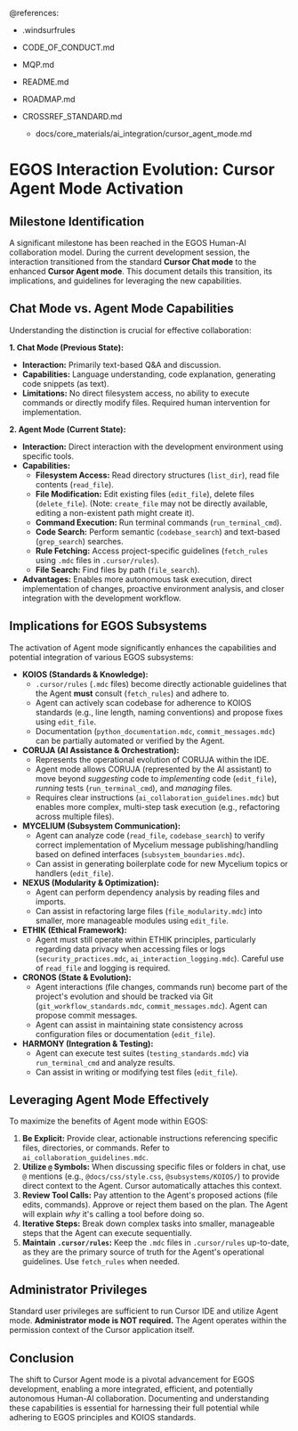 @references:
- .windsurfrules
- CODE_OF_CONDUCT.md
- MQP.md
- README.md
- ROADMAP.md
- CROSSREF_STANDARD.md

  - docs/core_materials/ai_integration/cursor_agent_mode.md

# EGOS Interaction Evolution: Cursor Agent Mode Activation

## Milestone Identification

A significant milestone has been reached in the EGOS Human-AI collaboration model. During the current development session, the interaction transitioned from the standard **Cursor Chat mode** to the enhanced **Cursor Agent mode**. This document details this transition, its implications, and guidelines for leveraging the new capabilities.

## Chat Mode vs. Agent Mode Capabilities

Understanding the distinction is crucial for effective collaboration:

**1. Chat Mode (Previous State):**

* **Interaction:** Primarily text-based Q&A and discussion.
* **Capabilities:** Language understanding, code explanation, generating code snippets (as text).
* **Limitations:** No direct filesystem access, no ability to execute commands or directly modify files. Required human intervention for implementation.

**2. Agent Mode (Current State):**

* **Interaction:** Direct interaction with the development environment using specific tools.
* **Capabilities:**
  * **Filesystem Access:** Read directory structures (`list_dir`), read file contents (`read_file`).
  * **File Modification:** Edit existing files (`edit_file`), delete files (`delete_file`). (Note: `create_file` may not be directly available, editing a non-existent path might create it).
  * **Command Execution:** Run terminal commands (`run_terminal_cmd`).
  * **Code Search:** Perform semantic (`codebase_search`) and text-based (`grep_search`) searches.
  * **Rule Fetching:** Access project-specific guidelines (`fetch_rules` using `.mdc` files in `.cursor/rules`).
  * **File Search:** Find files by path (`file_search`).
* **Advantages:** Enables more autonomous task execution, direct implementation of changes, proactive environment analysis, and closer integration with the development workflow.

## Implications for EGOS Subsystems

The activation of Agent mode significantly enhances the capabilities and potential integration of various EGOS subsystems:

* **KOIOS (Standards & Knowledge):**
  * `.cursor/rules` (`.mdc` files) become directly actionable guidelines that the Agent **must** consult (`fetch_rules`) and adhere to.
  * Agent can actively scan codebase for adherence to KOIOS standards (e.g., line length, naming conventions) and propose fixes using `edit_file`.
  * Documentation (`python_documentation.mdc`, `commit_messages.mdc`) can be partially automated or verified by the Agent.
* **CORUJA (AI Assistance & Orchestration):**
  * Represents the operational evolution of CORUJA within the IDE.
  * Agent mode allows CORUJA (represented by the AI assistant) to move beyond *suggesting* code to *implementing* code (`edit_file`), *running* tests (`run_terminal_cmd`), and *managing* files.
  * Requires clear instructions (`ai_collaboration_guidelines.mdc`) but enables more complex, multi-step task execution (e.g., refactoring across multiple files).
* **MYCELIUM (Subsystem Communication):**
  * Agent can analyze code (`read_file`, `codebase_search`) to verify correct implementation of Mycelium message publishing/handling based on defined interfaces (`subsystem_boundaries.mdc`).
  * Can assist in generating boilerplate code for new Mycelium topics or handlers (`edit_file`).
* **NEXUS (Modularity & Optimization):**
  * Agent can perform dependency analysis by reading files and imports.
  * Can assist in refactoring large files (`file_modularity.mdc`) into smaller, more manageable modules using `edit_file`.
* **ETHIK (Ethical Framework):**
  * Agent must still operate within ETHIK principles, particularly regarding data privacy when accessing files or logs (`security_practices.mdc`, `ai_interaction_logging.mdc`). Careful use of `read_file` and logging is required.
* **CRONOS (State & Evolution):**
  * Agent interactions (file changes, commands run) become part of the project's evolution and should be tracked via Git (`git_workflow_standards.mdc`, `commit_messages.mdc`). Agent can propose commit messages.
  * Agent can assist in maintaining state consistency across configuration files or documentation (`edit_file`).
* **HARMONY (Integration & Testing):**
  * Agent can execute test suites (`testing_standards.mdc`) via `run_terminal_cmd` and analyze results.
  * Can assist in writing or modifying test files (`edit_file`).

## Leveraging Agent Mode Effectively

To maximize the benefits of Agent mode within EGOS:

1. **Be Explicit:** Provide clear, actionable instructions referencing specific files, directories, or commands. Refer to `ai_collaboration_guidelines.mdc`.
2. **Utilize `@` Symbols:** When discussing specific files or folders in chat, use `@` mentions (e.g., `@docs/css/style.css`, `@subsystems/KOIOS/`) to provide direct context to the Agent. Cursor automatically attaches this context.
3. **Review Tool Calls:** Pay attention to the Agent's proposed actions (file edits, commands). Approve or reject them based on the plan. The Agent will explain *why* it's calling a tool before doing so.
4. **Iterative Steps:** Break down complex tasks into smaller, manageable steps that the Agent can execute sequentially.
5. **Maintain `.cursor/rules`:** Keep the `.mdc` files in `.cursor/rules` up-to-date, as they are the primary source of truth for the Agent's operational guidelines. Use `fetch_rules` when needed.

## Administrator Privileges

Standard user privileges are sufficient to run Cursor IDE and utilize Agent mode. **Administrator mode is NOT required.** The Agent operates within the permission context of the Cursor application itself.

## Conclusion

The shift to Cursor Agent mode is a pivotal advancement for EGOS development, enabling a more integrated, efficient, and potentially autonomous Human-AI collaboration. Documenting and understanding these capabilities is essential for harnessing their full potential while adhering to EGOS principles and KOIOS standards.